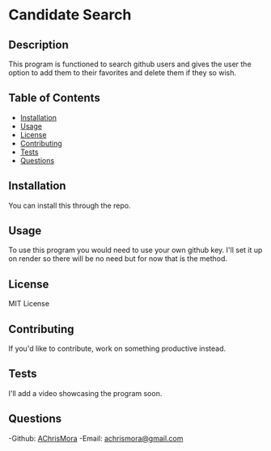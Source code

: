 # Candidate Search

## Description

This program is functioned to search github users and gives the user the option to add them to their favorites and delete them if they so wish.

## Table of Contents

- [Installation](#installation)
- [Usage](#usage)
- [License](#license)
- [Contributing](#contributing)
- [Tests](#tests)
- [Questions](#questions)

## Installation

You can install this through the repo.

## Usage
    
To use this program you would need to use your own github key. I'll set it up on render so there will be no need but for now that is the method.

## License

MIT License
    
## Contributing
    
If you'd like to contribute, work on something productive instead.
    
## Tests
    
I'll add a video showcasing the program soon.
    
## Questions
    
-Github: [AChrisMora](https://github.com/AChrisMora)
-Email: achrismora@gmail.com